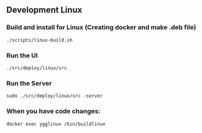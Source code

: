 ## Development Linux

### Build and install for Linux (Creating docker and make .deb file) 
`./scripts/linux-build.sh`

### Run the UI
`./src/deploy/linux/src`

### Run the Server
`sudo ./src/deploy/linux/src -server`

### When you have code changes:
`docker exec ygglinux /bin/buildlinux`
